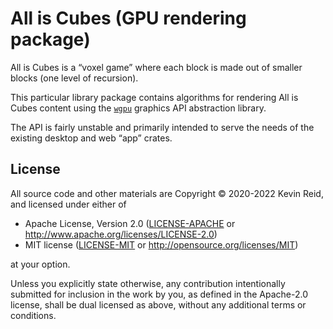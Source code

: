 All is Cubes (GPU rendering package)
====================================

All is Cubes is a “voxel game” where each block is made out of smaller blocks (one level of recursion).

This particular library package contains algorithms for rendering All is Cubes content using the [`wgpu`] graphics API abstraction library.

The API is fairly unstable and primarily intended to serve the needs of the existing desktop and web “app” crates.

[`wgpu`]: https://wgpu.rs/

License
-------

All source code and other materials are Copyright © 2020-2022 Kevin Reid, and licensed under either of

 * Apache License, Version 2.0
   ([LICENSE-APACHE](LICENSE-APACHE) or http://www.apache.org/licenses/LICENSE-2.0)
 * MIT license
   ([LICENSE-MIT](LICENSE-MIT) or http://opensource.org/licenses/MIT)

at your option. 

Unless you explicitly state otherwise, any contribution intentionally submitted
for inclusion in the work by you, as defined in the Apache-2.0 license, shall be
dual licensed as above, without any additional terms or conditions.
